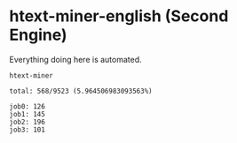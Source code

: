 # htext-miner-english (Second Engine)

Everything doing here is automated.

```
htext-miner

total: 568/9523 (5.964506983093563%)

job0: 126
job1: 145
job2: 196
job3: 101
```